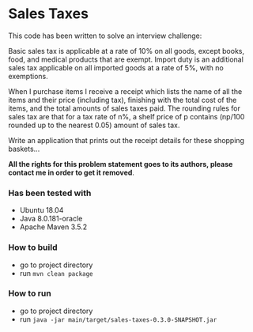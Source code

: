# Sales Taxes

This code has been written to solve an interview challenge:

Basic sales tax is applicable at a rate of 10% on all goods, except books, food, and medical
products that are exempt. Import duty is an additional sales tax applicable on all imported goods
at a rate of 5%, with no exemptions.

When I purchase items I receive a receipt which lists the name of all the items and their price
(including tax), finishing with the total cost of the items, and the total amounts of sales taxes
paid. The rounding rules for sales tax are that for a tax rate of n%, a shelf price of p contains
(np/100 rounded up to the nearest 0.05) amount of sales tax.

Write an application that prints out the receipt details for these shopping baskets...

**All the rights for this problem statement goes to its authors, please contact me in order to get it removed**.

### Has been tested with
* Ubuntu 18.04
* Java 8.0.181-oracle
* Apache Maven 3.5.2

### How to build
* go to project directory
* run `mvn clean package`

### How to run
* go to project directory
* run `java -jar main/target/sales-taxes-0.3.0-SNAPSHOT.jar`